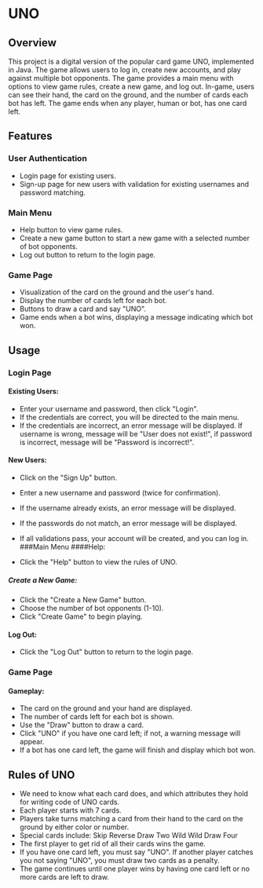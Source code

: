 # UNO

## Overview
This project is a digital version of the popular card game UNO, implemented in Java. The game allows users to log in, create new accounts, and play against multiple bot opponents. The game provides a main menu with options to view game rules, create a new game, and log out. In-game, users can see their hand, the card on the ground, and the number of cards each bot has left. The game ends when any player, human or bot, has one card left.

## Features
### User Authentication
* Login page for existing users.
* Sign-up page for new users with validation for existing usernames and password matching.
### Main Menu
* Help button to view game rules.
* Create a new game button to start a new game with a selected number of bot opponents.
* Log out button to return to the login page.
### Game Page
* Visualization of the card on the ground and the user's hand.
* Display the number of cards left for each bot.
* Buttons to draw a card and say "UNO".
* Game ends when a bot wins, displaying a message indicating which bot won.

## Usage
### Login Page
#### Existing Users:

* Enter your username and password, then click "Login".
* If the credentials are correct, you will be directed to the main menu.
* If the credentials are incorrect, an error message will be displayed. If username is wrong, message will be "User does not exist!", if password is incorrect, message will be "Password is incorrect!".
#### New Users:

* Click on the "Sign Up" button.
* Enter a new username and password (twice for confirmation).
* If the username already exists, an error message will be displayed.
* If the passwords do not match, an error message will be displayed.
* If all validations pass, your account will be created, and you can log in.
###Main Menu
####Help:

* Click the "Help" button to view the rules of UNO.
##### Create a New Game:

* Click the "Create a New Game" button.
* Choose the number of bot opponents (1-10).
* Click "Create Game" to begin playing.
#### Log Out:

* Click the "Log Out" button to return to the login page.
### Game Page
#### Gameplay:
* The card on the ground and your hand are displayed.
* The number of cards left for each bot is shown.
* Use the "Draw" button to draw a card.
* Click "UNO" if you have one card left; if not, a warning message will appear.
* If a bot has one card left, the game will finish and display which bot won.

##  Rules of UNO
* We need to know what each card does, and which attributes they hold for writing code of UNO cards.
* Each player starts with 7 cards.
* Players take turns matching a card from their hand to the card on the ground by either color or number.
* Special cards include:
Skip
Reverse
Draw Two
Wild
Wild Draw Four
* The first player to get rid of all their cards wins the game.
* If you have one card left, you must say "UNO". If another player catches you not saying "UNO", you must draw two cards as a penalty.
* The game continues until one player wins by having one card left or no more cards are left to draw.
